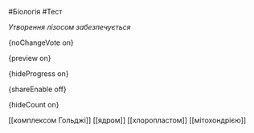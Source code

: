 #Біологія #Тест

*Утворення лізосом забезпечується*

{noChangeVote on}

{preview on}

{hideProgress on}

{shareEnable off}

{hideCount on}

[[комплексом Гольджі]]
[[ядром]]
[[хлоропластом]]
[[мітохондрією]]
